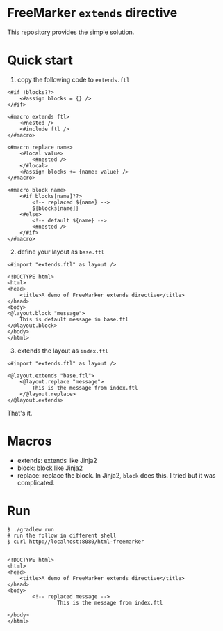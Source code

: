 # FreeMarker `extends` directive

This repository provides the simple solution.

# Quick start 

1. copy the following code to `extends.ftl`

```injectedfreemarker
<#if !blocks??>
    <#assign blocks = {} />
</#if>

<#macro extends ftl>
    <#nested />
    <#include ftl />
</#macro>

<#macro replace name>
    <#local value>
        <#nested />
    </#local>
    <#assign blocks += {name: value} />
</#macro>

<#macro block name>
    <#if blocks[name]??>
        <!-- replaced ${name} -->
        ${blocks[name]}
    <#else>
        <!-- default ${name} -->
        <#nested />
    </#if>
</#macro>
```

2. define your layout as `base.ftl` 

```injectedfreemarker
<#import "extends.ftl" as layout />

<!DOCTYPE html>
<html>
<head>
    <title>A demo of FreeMarker extends directive</title>
</head>
<body>
<@layout.block "message">
    This is default message in base.ftl
</@layout.block>
</body>
</html>
```

3. extends the layout as `index.ftl`

```injectedfreemarker
<#import "extends.ftl" as layout />

<@layout.extends "base.ftl">
    <@layout.replace "message">
        This is the message from index.ftl
    </@layout.replace>
</@layout.extends>
```

That's it.

# Macros

- extends: extends like Jinja2
- block: block like Jinja2
- replace: replace the block. In Jinja2, `block` does this. I tried but it was complicated.

# Run

```shell
$ ./gradlew run
# run the follow in different shell
$ curl http://localhost:8080/html-freemarker


<!DOCTYPE html>
<html>
<head>
    <title>A demo of FreeMarker extends directive</title>
</head>
<body>
        <!-- replaced message -->
                This is the message from index.ftl

</body>
</html>
```
